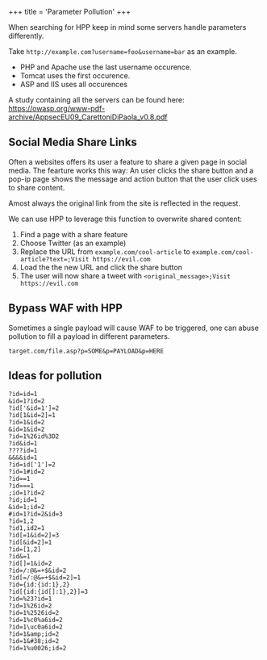 +++
title = 'Parameter Pollution'
+++

When searching for HPP keep in mind some servers handle parameters differently.

Take `http://example.com?username=foo&username=bar` as an example. 
- PHP and Apache use the last username occurence. 
- Tomcat uses the first occurence. 
- ASP and IIS uses all occurences

A study containing all the servers can be found here: https://owasp.org/www-pdf-archive/AppsecEU09_CarettoniDiPaola_v0.8.pdf

## Social Media Share Links

Often a websites offers its user a feature to share a given page in social media. The fearture works this way: An user clicks the share button and a pop-ip page shows the message and action button that the user click uses to share content.

Amost always the original link from the site is reflected in the request.

We can use HPP to leverage this function to overwrite shared content:

1) Find a page with a share feature
2) Choose Twitter (as an example)
3) Replace the URL from `example.com/cool-article` to `example.com/cool-article?text=;Visit https://evil.com`
4) Load the the new URL and click the share button
5) The user will now share a tweet with `<original_message>;Visit https://evil.com`


## Bypass WAF with HPP

Sometimes a single payload will cause WAF to be triggered, one can abuse pollution to fill a payload in different parameters.

```
target.com/file.asp?p=SOME&p=PAYLOAD&p=HERE
```

## Ideas for pollution

```
?id=id=1
&id=1?id=2
?id['&id=1']=2
?id[1&id=2]=1
?id=1&id=2
&id=1&id=2
?id=1%26id%3D2
?id&id=1
????id=1
&&&&id=1
?id=id['1']=2
?id=1#id=2
?id==1
?id===1
;id=1?id=2
?id;id=1
&id=1;id=2
#id=1?id=2&id=3
?id=1,2
?id1,id2=1
?id[=1&id=2]=3
?id[&id=2]=1
?id=[1,2]
?id&=1
?id[]=1&id=2
?id=/:@&=+$&id=2
?id[=/:@&=+$&id=2]=1
?id={id:{id:1},2}
?id[{id:{id[]:1},2}]=3
?id=%23?id=1
?id=1%26id=2
?id=1%2526id=2
?id=1%c0%a6id=2
?id=1\uc0a6id=2
?id=1&amp;id=2
?id=1&#38;id=2
?id=1%u0026;id=2
```
